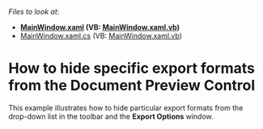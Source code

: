 <!-- default file list -->
*Files to look at*:

* **[MainWindow.xaml](./CS/HideExportFormats/MainWindow.xaml) (VB: [MainWindow.xaml.vb](./VB/HideExportFormats/MainWindow.xaml.vb))**
* [MainWindow.xaml.cs](./CS/HideExportFormats/MainWindow.xaml.cs) (VB: [MainWindow.xaml.vb](./VB/HideExportFormats/MainWindow.xaml.vb))
<!-- default file list end -->
# How to hide specific export formats from the Document Preview Control 


<p>This example illustrates how to hide particular export formats from the drop-down list in the toolbar and the <strong>Export Options</strong> window.</p>

<br/>


